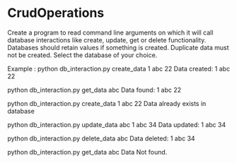 # CrudOperations
Create a program to read command line arguments on which it will call database interactions like create, update, get or delete functionality. Databases should retain values if something is created. Duplicate data must not be created. Select the database of your choice.

Example :
 python db_interaction.py create_data 1 abc 22
Data created: 1 abc 22

 python db_interaction.py get_data abc
Data found: 1 abc 22

 python db_interaction.py create_data 1 abc 22
Data already exists in database

 python db_interaction.py update_data abc 1 abc 34
Data updated: 1 abc 34

 python db_interaction.py delete_data abc
Data deleted: 1 abc 34

 python db_interaction.py get_data abc
Data Not found.
